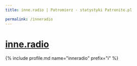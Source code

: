 ```yaml
---
title: inne.radio | Patromierz - statystyki Patronite.pl

permalink: /inneradio
---
```


# [inne.radio](https://patronite.pl/inneradio)

{% include profile.md name="inneradio" prefix="i" %}
